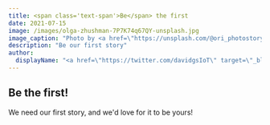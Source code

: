 ```yaml
---
title: <span class='text-span'>Be</span> the first
date: 2021-07-15
image: /images/olga-zhushman-7P7K74q67QY-unsplash.jpg
image_caption: "Photo by <a href=\"https://unsplash.com/@ori_photostory?utm_source=unsplash&utm_medium=referral&utm_content=creditCopyText\">Olga Zhushman</a> on <a href=\"https://unsplash.com/s/photos/avocado?utm_source=unsplash&utm_medium=referral&utm_content=creditCopyText\">Unsplash</a>"
description: "Be our first story"
author:
  displayName: "<a href=\"https://twitter.com/davidgsIoT\" target=\"_blank\">Sneaky Fox</a>"
---
```


## <span class='text-span'>Be</span> the first!

We need our first story, and we'd love for it to be yours!
